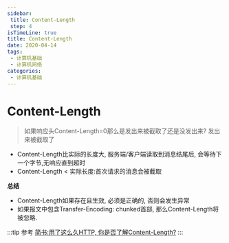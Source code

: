 ```yaml
---
sidebar:
 title: Content-Length
 step: 4
isTimeLine: true
title: Content-Length
date: 2020-04-14
tags:
 - 计算机基础
 - 计算机网络
categories:
 - 计算机基础
---
```

# Content-Length

>如果响应头Content-Length=0那么是发出来被截取了还是没发出来?
发出来被截取了

* Content-Length比实际的长度大, 服务端/客户端读取到消息结尾后, 会等待下一个字节,无响应直到超时
* Content-Length < 实际长度:首次请求的消息会被截取

**总结**
* Content-Length如果存在且生效, 必须是正确的, 否则会发生异常
* 如果报文中包含Transfer-Encoding: chunked首部, 那么Content-Length将被忽略.

:::tip 参考
[简书:用了这么久HTTP, 你是否了解Content-Length?](https://www.jianshu.com/p/ea12be063b2e)
:::

<comment/>
<tongji/>